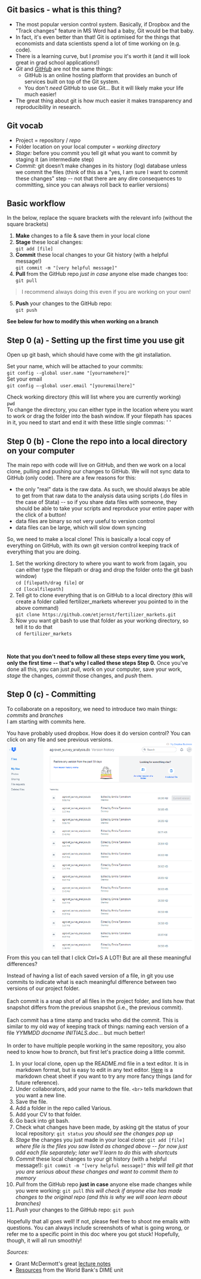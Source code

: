 ## Git basics - what is this thing?

* The most popular version control system. Basically, if Dropbox and the "Track changes" feature in MS Word had a baby,
Git would be that baby.
* In fact, it's even better than that! Git is optimised for the things that economists and data scientists
spend a lot of time working on (e.g. code).
* There is a learning curve, but I _promise_ you it's worth it (and it will look great in grad school applications!)
* _Git_ and [_GitHub_](github.com) are not the same things: 
    * GitHub is an online hosting platform that provides an bunch of services built on top of the Git system.
    * You don't _need_ GitHub to use Git... But it will likely make your life much easier!
* The great thing about git is how much easier it makes transparency and reproducibility in research.

## Git vocab
* Project = repository / _repo_
* Folder location on your local computer = _working directory_
* _Stage:_  before you commit you tell git what you want to commit by staging it (an intermediate step)
* _Commit:_ git doesn’t make changes in its history (log) database unless we commit the files 
(think of this as a "yes, I am sure I want to commit these changes" step -- 
not that there are any dire consequences to committing, since you can always roll back to earlier versions)


## Basic workflow
In the below, replace the square brackets with the relevant info (without the square brackets)
1. **Make** changes to a file & save them in your local clone
2. **Stage** these local changes:<br>
  `git add [file]`
3. **Commit** these local changes to your Git history (with a helpful message!)<br>
  `git commit -m "[very helpful message]"`
4. **Pull** from the GitHub repo *just in case* anyone else made changes too:<br>
  `git pull`
  > I recommend always doing this even if you are working on your own!
5. **Push** your changes to the GitHub repo:<br>
  `git push`

**See below for how to modify this when working on a branch**

## Step 0 (a) - Setting up the first time you use git

Open up git bash, which should have come with the git installation. 

Set your name, which will be attached to your commits: <br>
  `git config --global user.name "[yournamehere]"`<br>
Set your email<br>
  `git config –-global user.email "[youremailhere]"`<br>

Check working directory (this will list where you are currently working)<br>
  `pwd` <br>
To change the directory, you can either type in the location where you want to work or drag the folder into the bash window. If your filepath has spaces in it, you need to start and end it with these little single commas: ' ' 
   
## Step 0 (b) - Clone the repo into a local directory on your computer
 
The main repo with code will live on GitHub, and then we work on a local clone, pulling and pushing our changes to GitHub.
We will not sync data to GitHub (only code). There are a few reasons for this:
  * the only "real" data is the raw data. As such, we should always be able to get from that raw data to the 
  analysis data using scripts (.do files in the case of Stata) -- so if you share data files with someone, 
  they should be able to take your scripts and reproduce your entire paper with the click of a button!
  * data files are binary so not very useful to version control
  * data files can be large, which will slow down syncing

So, we need to make a local clone! This is basically a local copy of everything on GitHub, with its own git version control 
keeping track of everything that you are doing.

1. Set the working directory to where you want to work from (again, you can either type the filepath or drag and drop the 
folder onto the git bash window)<br>
  `cd [filepath/drag file]`
  or<br>
  `cd [localfilepath]`
2. Tell git to clone everything that is on GitHub to a local directory 
(this will create a folder called fertilizer_markets wherever you pointed to in the above command)<br>
  `git clone https://github.com/etjernst/fertilizer_markets.git`
3. Now you want git bash to use that folder as your working directory, so tell it to do that<br>
  `cd fertilizer_markets`
<br>

**Note that you don't need to follow all these steps every time you work, only the first time** 
**-- that's why I called these steps Step 0.** Once you've done all this, you can just _pull_, work on your computer, 
save your work, _stage_ the changes, _commit_ those changes, and _push_ them.

## Step 0 (c) - Committing
To collaborate on a repository, we need to introduce two main things: _commits_ and _branches_<br>
I am starting with commits here.

You have probably used dropbox. How does it do version control? You can click on any file and see previous versions.<br>
![dropbox screenshot](https://github.com/etjernst/Materials/blob/master/dropbox.png "Dropbox screenshot")
From this you can tell that I click Ctrl+S A LOT! But are all these meaningful differences?<br>

Instead of having a list of each saved version of a file, in git you use commits to indicate what is each 
meaningful difference between two versions of our project folder.<br>
<br>
Each commit is a snap shot of all files in the project folder, and lists how that snapshot differs from 
the previous snapshot (i.e., the previous commit).<br>
<br>
Each commit has a time stamp and tracks who did the commit. This is similar to my old way of keeping track of things:
naming each version of a file _YYMMDD docname INITIALS.doc_... but much better!<br>
<br>
In order to have multiple people working in the same repository, you also need to know how to _branch_, 
but first let's practice doing a little commit.<br>

1. In your local clone, open up the README.md file in a text editor. It is in markdown format, but is easy to edit in any text editor.
[Here](https://github.com/adam-p/markdown-here/wiki/Markdown-Cheatsheet) is a markdown cheat sheet 
if you want to try any more fancy things (and for future reference).<br>
2. Under collaborators, add your name to the file. `<br>` tells markdown that you want a new line. 
3. Save the file.
4. Add a folder in the repo called Various.
5. Add your CV to that folder.
6. Go back into git bash.
7. Check what changes have been made, by asking git the status of your local repository: `git status` 
_you should see the changes pop up_
8. _Stage_ the changes you just made in your local clone: `git add [file]` 
_where file is the files you saw listed as changed above -- for now just add each file separately; 
later we'll learn to do this with shortcuts_
9. _Commit_ these local changes to your git history (with a helpful message!): `git commit -m "[very helpful message]"` 
_this will tell git that you are serious about these changes and want to commit them to memory_
10. _Pull_ from the GitHub repo **just in case** anyone else made changes while you were working: `git pull` 
_this will check if anyone else has made changes to the original repo (and this is why we will soon learn about branches)_
11. _Push_ your changes to the GitHub repo: `git push`

Hopefully that all goes well! If not, please feel free to shoot me emails with questions. 
You can always include screenshots of what is going wrong, or refer me to a specific point in this doc where you got stuck! 
Hopefully, though, it will all run smoothly!

_Sources:_<br>
* Grant McDermott's great [lecture notes](https://github.com/uo-ec607/lectures)
* [Resources](https://github.com/worldbank/DIME-Resources) from the World Bank's DIME unit 
